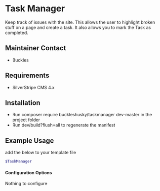 Task Manager
=================
Keep track of issues with the site. This allows the user to highlight broken stuff on a page and create a task. It also allows you to mark the Task as completed.

## Maintainer Contact
* Buckles

## Requirements
* SilverStripe CMS 4.x 


## Installation
* Run composer require buckleshusky/taskmanager dev-master in the project folder
* Run dev/build?flush=all to regenerate the manifest


## Example Usage
add the below to your template file
```php
$TaskManager
```


#### Configuration Options
Nothing to configure